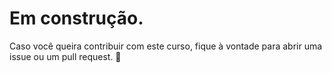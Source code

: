 # Em construção.

Caso você queira contribuir com este curso, fique à vontade para abrir uma issue ou um pull request. 🚀